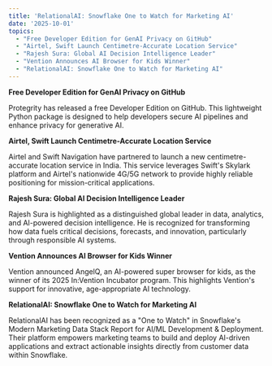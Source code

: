 ```yaml
---
title: 'RelationalAI: Snowflake One to Watch for Marketing AI'
date: '2025-10-01'
topics:
  - "Free Developer Edition for GenAI Privacy on GitHub"
  - "Airtel, Swift Launch Centimetre-Accurate Location Service"
  - "Rajesh Sura: Global AI Decision Intelligence Leader"
  - "Vention Announces AI Browser for Kids Winner"
  - "RelationalAI: Snowflake One to Watch for Marketing AI"
---
```


**Free Developer Edition for GenAI Privacy on GitHub**

Protegrity has released a free Developer Edition on GitHub. This lightweight Python package is designed to help developers secure AI pipelines and enhance privacy for generative AI.

**Airtel, Swift Launch Centimetre-Accurate Location Service**

Airtel and Swift Navigation have partnered to launch a new centimetre-accurate location service in India. This service leverages Swift's Skylark platform and Airtel's nationwide 4G/5G network to provide highly reliable positioning for mission-critical applications.

**Rajesh Sura: Global AI Decision Intelligence Leader**

Rajesh Sura is highlighted as a distinguished global leader in data, analytics, and AI-powered decision intelligence. He is recognized for transforming how data fuels critical decisions, forecasts, and innovation, particularly through responsible AI systems.

**Vention Announces AI Browser for Kids Winner**

Vention announced AngelQ, an AI-powered super browser for kids, as the winner of its 2025 In:Vention Incubator program. This highlights Vention's support for innovative, age-appropriate AI technology.

**RelationalAI: Snowflake One to Watch for Marketing AI**

RelationalAI has been recognized as a "One to Watch" in Snowflake's Modern Marketing Data Stack Report for AI/ML Development & Deployment. Their platform empowers marketing teams to build and deploy AI-driven applications and extract actionable insights directly from customer data within Snowflake.

